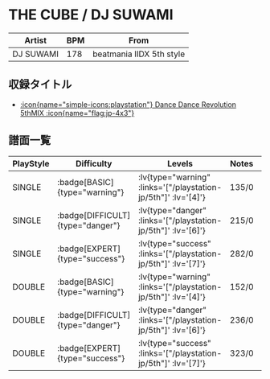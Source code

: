 # THE CUBE / DJ SUWAMI

|Artist|BPM|From|
|------|---|----|
|DJ SUWAMI|178|beatmania IIDX 5th style|

## 収録タイトル

- [ :icon{name="simple-icons:playstation"} Dance Dance Revolution 5thMIX :icon{name="flag:jp-4x3"} ](/playstation-jp/5th)

## 譜面一覧

|PlayStyle|Difficulty|Levels|Notes|Movie|
|---------|----------|------|-----|-----|
|SINGLE| :badge[BASIC]{type="warning"} | :lv{type="warning" :links='["/playstation-jp/5th"]' :lv='[4]'} |135/0||
|SINGLE| :badge[DIFFICULT]{type="danger"} | :lv{type="danger" :links='["/playstation-jp/5th"]' :lv='[6]'} |215/0||
|SINGLE| :badge[EXPERT]{type="success"} | :lv{type="success" :links='["/playstation-jp/5th"]' :lv='[7]'} |282/0||
|DOUBLE| :badge[BASIC]{type="warning"} | :lv{type="warning" :links='["/playstation-jp/5th"]' :lv='[4]'} |152/0||
|DOUBLE| :badge[DIFFICULT]{type="danger"} | :lv{type="danger" :links='["/playstation-jp/5th"]' :lv='[6]'} |236/0||
|DOUBLE| :badge[EXPERT]{type="success"} | :lv{type="success" :links='["/playstation-jp/5th"]' :lv='[7]'} |323/0||
